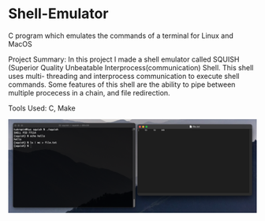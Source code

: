 # Shell-Emulator
C program which emulates the commands of a terminal for Linux and MacOS

Project Summary: In this project I made a shell emulator called SQUISH (Superior Quality Unbeatable Interprocess(communication) Shell. This shell uses multi-
threading and interprocess communication to execute shell commands. Some features of this shell are the ability to pipe between multiple procecess in a chain,
and file redirection. 

Tools Used: C, Make

![](images/Picture1.png)
